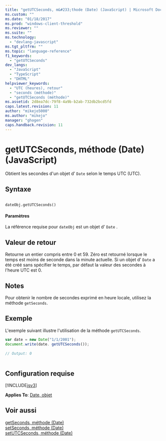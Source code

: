```yaml
---
title: "getUTCSeconds, m&#233;thode (Date) (JavaScript) | Microsoft Docs"
ms.custom: ""
ms.date: "01/18/2017"
ms.prod: "windows-client-threshold"
ms.reviewer: ""
ms.suite: ""
ms.technology: 
  - "devlang-javascript"
ms.tgt_pltfrm: ""
ms.topic: "language-reference"
f1_keywords: 
  - "getUTCSeconds"
dev_langs: 
  - "JavaScript"
  - "TypeScript"
  - "DHTML"
helpviewer_keywords: 
  - "UTC (heures), retour"
  - "seconds (méthode)"
  - "getUTCSeconds (méthode)"
ms.assetid: 2d8ea7dc-79f8-4a9b-b2ab-732db2bcd5fd
caps.latest.revision: 11
author: "mikejo5000"
ms.author: "mikejo"
manager: "ghogen"
caps.handback.revision: 11
---
```

# getUTCSeconds, m&#233;thode (Date) (JavaScript)
Obtient les secondes d'un objet d' `Date` selon le temps UTC \(UTC\).  
  
## Syntaxe  
  
```  
  
dateObj.getUTCSeconds()   
```  
  
#### Paramètres  
 La référence requise pour `dateObj` est un objet d' `Date` .  
  
## Valeur de retour  
 Retourne un entier compris entre 0 et 59.  Zéro est retourné lorsque le temps est moins de seconde dans la minute actuelle.  Si un objet d' `Date` a été créé sans spécifier le temps, par défaut la valeur des secondes à l'heure UTC est 0.  
  
## Notes  
 Pour obtenir le nombre de secondes exprimé en heure locale, utilisez la méthode `getSeconds`.  
  
## Exemple  
 L'exemple suivant illustre l'utilisation de la méthode `getUTCSeconds`.  
  
```javascript  
var date = new Date("1/1/2001");  
document.write(date. getUTCSeconds());  
  
// Output: 0  
  
```  
  
## Configuration requise  
 [!INCLUDE[jsv3](../../javascript/reference/includes/jsv3-md.md)]  
  
 **Applies To**: [Date, objet](../../javascript/reference/date-object-javascript.md)  
  
## Voir aussi  
 [getSeconds, méthode \(Date\)](../../javascript/reference/getseconds-method-date-javascript.md)   
 [setSeconds, méthode \(Date\)](../../javascript/reference/setseconds-method-date-javascript.md)   
 [setUTCSeconds, méthode \(Date\)](../../javascript/reference/setutcseconds-method-date-javascript.md)